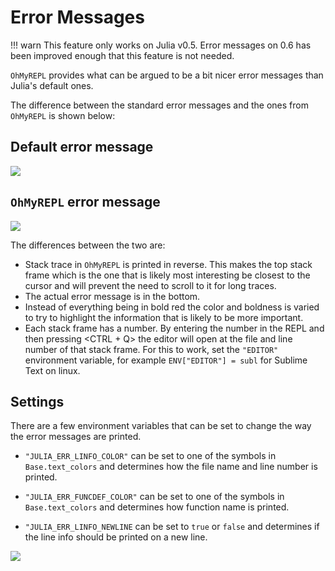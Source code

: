 # Error Messages

!!! warn
    This feature only works on Julia v0.5. Error messages on 0.6 has been improved enough that this feature is not needed.

`OhMyREPL` provides what can be argued to be a bit nicer error messages than Julia's default ones.

The difference between the standard error messages and the ones from `OhMyREPL` is shown below:

## Default error message

![](err_msg_default.png)

## `OhMyREPL` error message

![](err_msg.png)

The differences between the two are:

* Stack trace in `OhMyREPL` is printed in reverse. This makes the top stack frame which is the one that is likely most interesting be closest to the cursor and will prevent the need to scroll to it for long traces.
* The actual error message is in the bottom.
* Instead of everything being in bold red the color and boldness is varied to try to highlight the information that is likely to be more important.
* Each stack frame has a number. By entering the number in the REPL and then pressing <CTRL + Q> the editor will open at the file and line number of that stack frame. For this to work, set the `"EDITOR"` environment variable, for example `ENV["EDITOR"] = subl` for Sublime Text on linux.


## Settings

There are a few environment variables that can be set to change the way the error messages are printed.

* `"JULIA_ERR_LINFO_COLOR"` can be set to one of the symbols in `Base.text_colors` and determines how the file name and line number is printed.

* `"JULIA_ERR_FUNCDEF_COLOR"` can be set to one of the symbols in `Base.text_colors` and determines how function name is printed.

* `"JULIA_ERR_LINFO_NEWLINE` can be set to `true` or `false` and determines if the line info should be printed on a new line.

![](custom_error.png)

